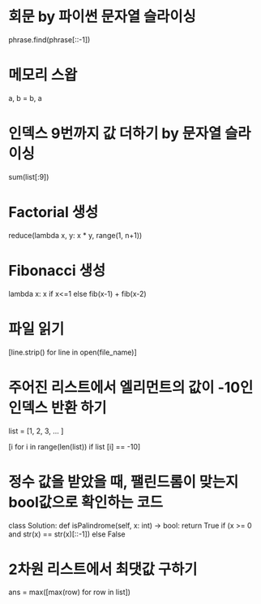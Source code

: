 # 회문 by 파이썬 문자열 슬라이싱

phrase.find(phrase[::-1])

# 메모리 스왑

a, b = b, a

# 인덱스 9번까지 값 더하기 by 문자열 슬라이싱

sum(list[:9])

# Factorial 생성

reduce(lambda x, y: x \* y, range(1, n+1))

# Fibonacci 생성

lambda x: x if x<=1 else fib(x-1) + fib(x-2)

# 파일 읽기

[line.strip() for line in open(file_name)]

# 주어진 리스트에서 엘리먼트의 값이 -10인 인덱스 반환 하기

list = [1, 2, 3, ... ]

[i for i in range(len(list)) if list [i] == -10]

# 정수 값을 받았을 때, 팰린드롬이 맞는지 bool값으로 확인하는 코드

class Solution:
def isPalindrome(self, x: int) -> bool:
return True if (x >= 0 and str(x) == str(x)[::-1]) else False

# 2차원 리스트에서 최댓값 구하기

ans = max([max(row) for row in list])
